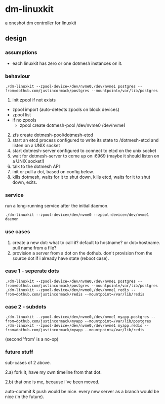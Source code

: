 # dm-linuxkit

a oneshot dm controller for linuxkit

## design

### assumptions

* each linuxkit has zero or one dotmesh instances on it.

### behaviour

```
./dm-linuxkit --zpool-device=/dev/nvme0,/dev/nvme1 postgres --from=dothub.com/justincormack/postgres --mountpoint=/var/lib/postgres
```

1. init zpool if not exists

  - zpool import (auto-detects zpools on block devices)
  - zpool list
  - if no zpools
    - zpool create dotmesh-pool /dev/nvme0 /dev/nvme1

2. zfs create dotmesh-pool/dotmesh-etcd
3. start an etcd process configured to write its state to /dotmesh-etcd and listen on a UNIX socket
4. start dotmesh-server configured to connect to etcd on the unix socket
5. wait for dotmesh-server to come up on :6969 (maybe it should listen on a UNIX socket!)
6. talk to the dotmesh API
7. init or pull a dot, based on config below.
8. kills dotmesh, waits for it to shut down, kills etcd, waits for it to shut down, exits.

### service

run a long-running service after the initial daemon.

```
./dm-linuxkit --zpool-device=/dev/nvme0 --zpool-device=/dev/nvme1 daemon
```

### use cases

1. create a new dot: what to call it? default to hostname? or dot=hostname. pull name from a file?
2. provision a server from a dot on the dothub. don't provision from the source dot if i already have state (reboot case).

### case 1 - seperate dots

```
./dm-linuxkit --zpool-device=/dev/nvme0,/dev/nvme1 postgres --from=dothub.com/justincormack/postgres --mountpoint=/var/lib/postgres
./dm-linuxkit --zpool-device=/dev/nvme0,/dev/nvme1 redis --from=dothub.com/justincormack/redis --mountpoint=/var/lib/redis
```

### case 2 - subdots
```
./dm-linuxkit --zpool-device=/dev/nvme0,/dev/nvme1 myapp.postgres --from=dothub.com/justincormack/myapp --mountpoint=/var/lib/postgres
./dm-linuxkit --zpool-device=/dev/nvme0,/dev/nvme1 myapp.redis --from=dothub.com/justincormack/myapp --mountpoint=/var/lib/redis
```

(second 'from' is a no-op)

### future stuff

sub-cases of 2 above.

2.a) fork it, have my own timeline from that dot.

2.b) that one is me, because i've been moved.

auto-commit & push would be nice.
every new server as a branch would be nice (in the future).
